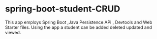 # spring-boot-student-CRUD
This app employs Spring Boot ,Java Persistence API , Devtools and Web Starter files. Using the app a student can be added deleted updated and viewed.

